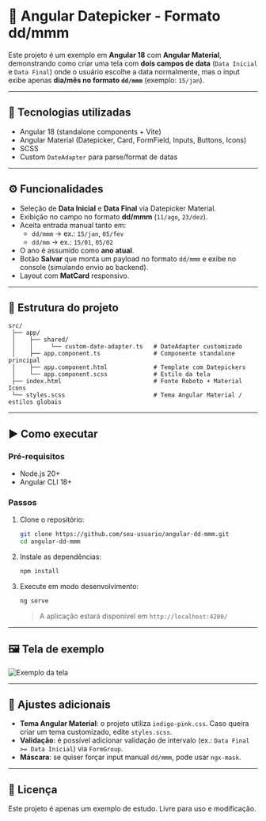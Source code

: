 # 📅 Angular Datepicker - Formato dd/mmm

Este projeto é um exemplo em **Angular 18** com **Angular Material**,
demonstrando como criar uma tela com **dois campos de data**
(`Data Inicial` e `Data Final`) onde o usuário escolhe a data
normalmente, mas o input exibe apenas **dia/mês no formato `dd/mmm`**
(exemplo: `15/jan`).

------------------------------------------------------------------------

## 🚀 Tecnologias utilizadas

-   Angular 18 (standalone components + Vite)
-   Angular Material (Datepicker, Card, FormField, Inputs, Buttons,
    Icons)
-   SCSS
-   Custom `DateAdapter` para parse/format de datas

------------------------------------------------------------------------

## ⚙️ Funcionalidades

-   Seleção de **Data Inicial** e **Data Final** via Datepicker
    Material.
-   Exibição no campo no formato **dd/mmm** (`11/ago`, `23/dez`).
-   Aceita entrada manual tanto em:
    -   `dd/mmm` → ex.: `15/jan`, `05/fev`
    -   `dd/mm` → ex.: `15/01`, `05/02`
-   O ano é assumido como **ano atual**.
-   Botão **Salvar** que monta um payload no formato `dd/mmm` e exibe no
    console (simulando envio ao backend).
-   Layout com **MatCard** responsivo.

------------------------------------------------------------------------

## 📂 Estrutura do projeto

    src/
     ├── app/
     │    ├── shared/
     │    │     └── custom-date-adapter.ts   # DateAdapter customizado
     │    ├── app.component.ts               # Componente standalone principal
     │    ├── app.component.html             # Template com Datepickers
     │    └── app.component.scss             # Estilo da tela
     ├── index.html                          # Fonte Roboto + Material Icons
     └── styles.scss                         # Tema Angular Material / estilos globais

------------------------------------------------------------------------

## ▶️ Como executar

### Pré-requisitos

-   Node.js 20+
-   Angular CLI 18+

### Passos

1.  Clone o repositório:

    ``` bash
    git clone https://github.com/seu-usuario/angular-dd-mmm.git
    cd angular-dd-mmm
    ```

2.  Instale as dependências:

    ``` bash
    npm install
    ```

3.  Execute em modo desenvolvimento:

    ``` bash
    ng serve
    ```

    > A aplicação estará disponível em `http://localhost:4200/`

------------------------------------------------------------------------

## 🖼️ Tela de exemplo

![Exemplo da tela](docs/screenshot.png)

------------------------------------------------------------------------

## 🔧 Ajustes adicionais

-   **Tema Angular Material**: o projeto utiliza `indigo-pink.css`. Caso
    queira criar um tema customizado, edite `styles.scss`.
-   **Validação**: é possível adicionar validação de intervalo (ex.:
    `Data Final >= Data Inicial`) via `FormGroup`.
-   **Máscara**: se quiser forçar input manual `dd/mmm`, pode usar
    `ngx-mask`.

------------------------------------------------------------------------

## 📜 Licença

Este projeto é apenas um exemplo de estudo. Livre para uso e
modificação.
